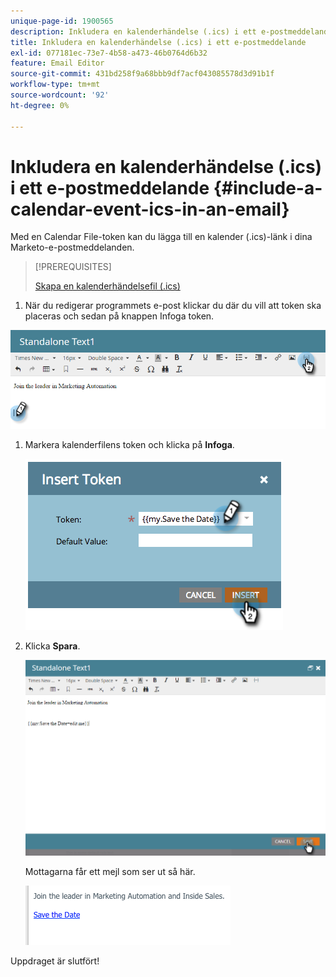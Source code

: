 ```yaml
---
unique-page-id: 1900565
description: Inkludera en kalenderhändelse (.ics) i ett e-postmeddelande - Marketo Docs - produktdokumentation
title: Inkludera en kalenderhändelse (.ics) i ett e-postmeddelande
exl-id: 077181ec-73e7-4b58-a473-46b0764d6b32
feature: Email Editor
source-git-commit: 431bd258f9a68bbb9df7acf043085578d3d91b1f
workflow-type: tm+mt
source-wordcount: '92'
ht-degree: 0%

---
```


# Inkludera en kalenderhändelse (.ics) i ett e-postmeddelande {#include-a-calendar-event-ics-in-an-email}

Med en Calendar File-token kan du lägga till en kalender (.ics)-länk i dina Marketo-e-postmeddelanden.

>[!PREREQUISITES]
>
>[Skapa en kalenderhändelsefil (.ics)](/help/marketo/product-docs/email-marketing/general/functions-in-the-editor/create-a-calendar-event-ics-file.md)

1. När du redigerar programmets e-post klickar du där du vill att token ska placeras och sedan på knappen Infoga token.

![](assets/one-6.png)

1. Markera kalenderfilens token och klicka på **Infoga**.

   ![](assets/image2014-9-11-16-3a53-3a30.png)

1. Klicka **Spara**.

   ![](assets/three-5.png)

   Mottagarna får ett mejl som ser ut så här.

   ![](assets/image2014-9-11-16-3a53-3a48.png)

Uppdraget är slutfört!
